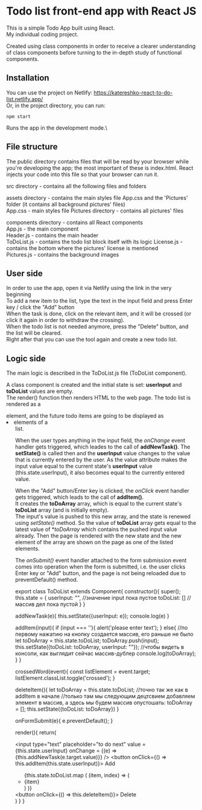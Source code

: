 # Todo list front-end app with React JS  

This is a simple Todo App built using React.  
My individual coding project.  

Created using class components in order to receive a clearer understanding of class components before turning to the in-depth study of functional components.  

## Installation

You can use the project on Netlify: https://katereshko-react-to-do-list.netlify.app/  
Or, in the project directory, you can run:  

`npm start`  

Runs the app in the development mode.\  

## File structure  

The public directory contains files that will be read by your browser while you're developing the app; the most important of these is index.html. React injects your code into this file so that your browser can run it. 

src directory - contains all the following files and folders  

assets directory - contains the main styles file App.css and the 'Pictures' folder (it contains all background pictures' files)    
App.css - main styles file
Pictures directory - contains all pictures' files  

components directory - contains all React components  
App.js - the main component  
Header.js - contains the main header  
ToDoList.js - contains the todo list block itself with its logic
License.js - contains the bottom where the pictures' license is mentioned  
Pictures.js - contains the background images  

## User side  

In order to use the app, open it via Netlify using the link in the very beginning  
To add a new item to the list, type the text in the input field and press Enter key / click the "Add" button  
When the task is done, click on the relevant item, and it will be crossed (or click it again in order to withdraw the crossing).  
When the todo list is not needed anymore, press the "Delete" button, and the list will be cleared.  
Right after that you can use the tool again and create a new todo list.  

## Logic side  

The main logic is described in the ToDoList.js file (ToDoList component).  

A class component is created and the initial state is set: **userInput** and **toDoList** values are empty.  
The render() function then renders HTML to the web page. The todo list is rendered as a <form> element, and the future todo items are going to be displayed as <li> elements of a <ul> list.   

When the user types anything in the input field, the _onChange_ event handler gets triggered, which leades to the call of **addNewTask()**. The **setState()** is called then and the **userInput** value changes to the value that is currently entered by the user. As the value attribute makes the input value equal to the current state's **userInput** value (this.state.userInput), it also becomes equal to the currently entered value.  

When the "Add" button/Enter key is clicked, the _onClick_ event handler gets triggered, which leads to the call of **addItem()**.  
It creates the **toDoArray** array, which is equal to the current state's **toDoList** array (and is initially empty).  
The input's value is pushed to this new array, and the state is renewed using _setState()_ method. So the value of **toDoList** array gets equal to the latest value of **toDoArray* which contains the pushed input value already. Then the page is rendered with the new state and the new element of the array are shown on the page as one of the listed elements.  

The _onSubmit()_ event handler attached to the form submission event comes into operation when the form is submitted, i.e. the user clicks Enter key or "Add" button, and the page is not being reloaded due to preventDefault() method.  



export class ToDoList extends Component{
  constructor(){
    super();
    this.state = {
      userInput: "", //значение input пока пустое
      toDoList: [] //массив дел пока пустой
    }
  }

  addNewTask(e){
    this.setState({userInput: e});
    console.log(e)
  }

  addItem(input){
    if (input === ''){
      alert('please enter text');
    } else{
    //по первому нажатию на кнопку создается массив, его раньше не было
    let toDoArray = this.state.toDoList;
    toDoArray.push(input);
    this.setState({toDoList: toDoArray, userInput: ""});
    //чтобы видеть в консоли, как выглядит сейчас массив-дублер
    console.log(toDoArray);
    }
  }

  crossedWord(event){
    const listElement = event.target;
    listElement.classList.toggle('crossed');
  }

  deleteItem(){
    let toDoArray = this.state.toDoList;
    //точно так же как в addItem в начале
    //только там мы следующим децтсвием добавляем элемент в массив, а здесь мы будем массив опустошать:
    toDoArray = [];
    this.setState({toDoList: toDoArray})
  }

  onFormSubmit(e){
    e.preventDefault();
  }

  render(){
    return(
      <div className="form_wrapper">
      <form onSubmit = {this.onFormSubmit}> 
        <input type="text" placeholder="to do next" 
        value = {this.state.userInput}
        onChange = {(e) => {this.addNewTask(e.target.value)}}
        />
        <button onClick={() => this.addItem(this.state.userInput)}>
          Add
        </button>
        <ul>
          {this.state.toDoList.map ( (item, index) => (<li onClick={this.crossedWord} key={index}>{item}</li>)
          )}
        </ul>
        <button onClick={() => this.deleteItem()}>
          Delete
        </button>
      </form>
      </div>
    )
  }
}

